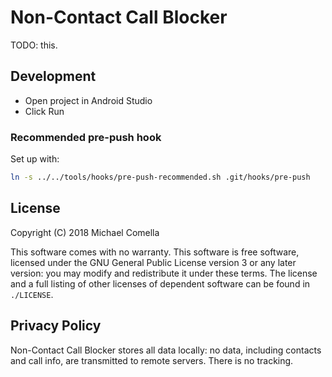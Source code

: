 # Non-Contact Call Blocker
TODO: this.

## Development
- Open project in Android Studio
- Click Run

### Recommended pre-push hook
Set up with:
```sh
ln -s ../../tools/hooks/pre-push-recommended.sh .git/hooks/pre-push
```

## License
Copyright (C) 2018 Michael Comella

This software comes with no warranty. This software is free software, licensed
under the GNU General Public License version 3 or any later version: you may
modify and redistribute it under these terms. The license and a full listing of
other licenses of dependent software can be found in `./LICENSE`.

## Privacy Policy
Non-Contact Call Blocker stores all data locally: no data, including contacts
and call info, are transmitted to remote servers. There is no tracking.
